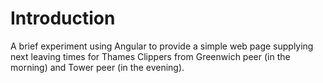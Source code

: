 # Introduction

A brief experiment using Angular to provide a simple web page supplying next leaving times for Thames Clippers from Greenwich peer (in the morning) and Tower peer (in the evening).